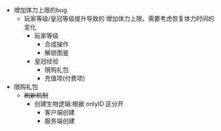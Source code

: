 - 增加体力上限的bug
	- 玩家等级/皇冠等级提升导致的  增加体力上限，需要考虑恢复体力时间的变化
		- 玩家等级
			- 合成操作
			- 解锁图鉴
		- 皇冠经验
			- 限购礼包
			- 充值项(付费项)
- 限购礼包
	- <s>刷新机制</s>
		- 创建生物逻辑:根据 onlyID 区分开
			- 客户端创建
			- 服务端创建